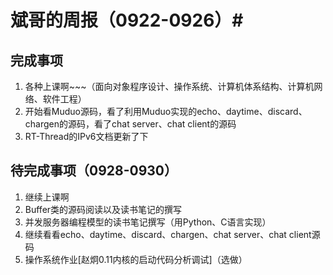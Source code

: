 # 斌哥的周报（0922-0926）#

## 完成事项

1. 各种上课啊~~~（面向对象程序设计、操作系统、计算机体系结构、计算机网络、软件工程）
2. 开始看Muduo源码，看了利用Muduo实现的echo、daytime、discard、chargen的源码，看了chat server、chat client的源码
3. RT-Thread的IPv6文档更新了下

## 待完成事项（0928-0930）

1. 继续上课啊
2. Buffer类的源码阅读以及读书笔记的撰写
3. 并发服务器编程模型的读书笔记撰写（用Python、C语言实现）
4. 继续看看echo、daytime、discard、chargen、chat server、chat client源码
5. 操作系统作业[赵炯0.11内核的启动代码分析调试]（选做）
